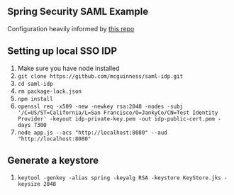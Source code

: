 ## Spring Security SAML Example
Configuration heavily informed by [this repo](https://github.com/vdenotaris/spring-boot-security-saml-sample)


## Setting up local SSO IDP
1. Make sure you have node installed
1. `git clone https://github.com/mcguinness/saml-idp.git`
1. `cd saml-idp`
1. `rm package-lock.json`
1. `npm install`
1. `openssl req -x509 -new -newkey rsa:2048 -nodes -subj '/C=US/ST=California/L=San Francisco/O=JankyCo/CN=Test Identity Provider' -keyout idp-private-key.pem -out idp-public-cert.pem -days 7300`
1. `node app.js --acs "http://localhost:8080" --aud "http://localhost:8080"`


## Generate a keystore
1. `keytool -genkey -alias spring -keyalg RSA -keystore KeyStore.jks -keysize 2048`
